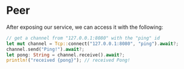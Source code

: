 # Peer

After exposing our service, we can access it with the following:
```rust , no_run
// get a channel from "127.0.0.1:8080" with the "ping" id
let mut channel = Tcp::connect("127.0.0.1:8080", "ping").await?;
channel.send("Ping!").await?;
let pong: String = channel.receive().await?;
println!("received {pong}"); // received Pong!
```
